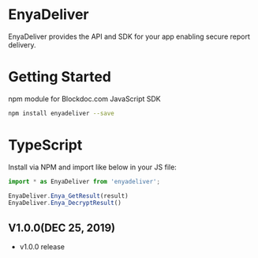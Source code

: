 # EnyaDeliver

EnyaDeliver provides the API and SDK for your app enabling secure report delivery.

# Getting Started

npm module for Blockdoc.com JavaScript SDK

```bash
npm install enyadeliver --save
```

# TypeScript

Install via NPM and import like below in your JS file:

```js
import * as EnyaDeliver from 'enyadeliver';

EnyaDeliver.Enya_GetResult(result)
EnyaDeliver.Enya_DecryptResult()
```

## V1.0.0(DEC 25, 2019)

* v1.0.0 release